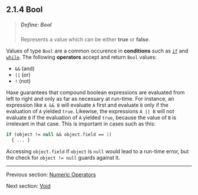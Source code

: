 ## 2.1.4 Bool

> ##### Define: Bool
>
> Represents a value which can be either **true** or **false**.

Values of type `Bool` are a common occurence in **conditions** such as [`if`](expression-if.md) and [`while`](expression-while.md). The following **operators** accept and return `Bool` values:

* `&&` (and)
* `||` (or)
* `!` (not)

Haxe guarantees that compound boolean expressions are evaluated from left to right and only as far as necessary at run-time. For instance, an expression like `A && B` will evaluate `A` first and evaluate `B` only if the evaluation of `A` yielded `true`. Likewise, the expressions `A || B` will not evaluate `B` if the evaluation of `A` yielded `true`, because the value of `B` is irrelevant in that case. This is important in cases such as this:

```haxe
if (object != null && object.field == 1)
  { ... }
```

Accessing `object.field` if `object` is `null` would lead to a run-time error, but the check for `object != null` guards against it.

---

Previous section: [Numeric Operators](types-numeric-operators.md)

Next section: [Void](types-void.md)